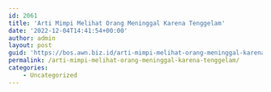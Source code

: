 ```yaml
---
id: 2061
title: 'Arti Mimpi Melihat Orang Meninggal Karena Tenggelam'
date: '2022-12-04T14:41:54+00:00'
author: admin
layout: post
guid: 'https://bos.awn.biz.id/arti-mimpi-melihat-orang-meninggal-karena-tenggelam/'
permalink: /arti-mimpi-melihat-orang-meninggal-karena-tenggelam/
categories:
    - Uncategorized
---
```


